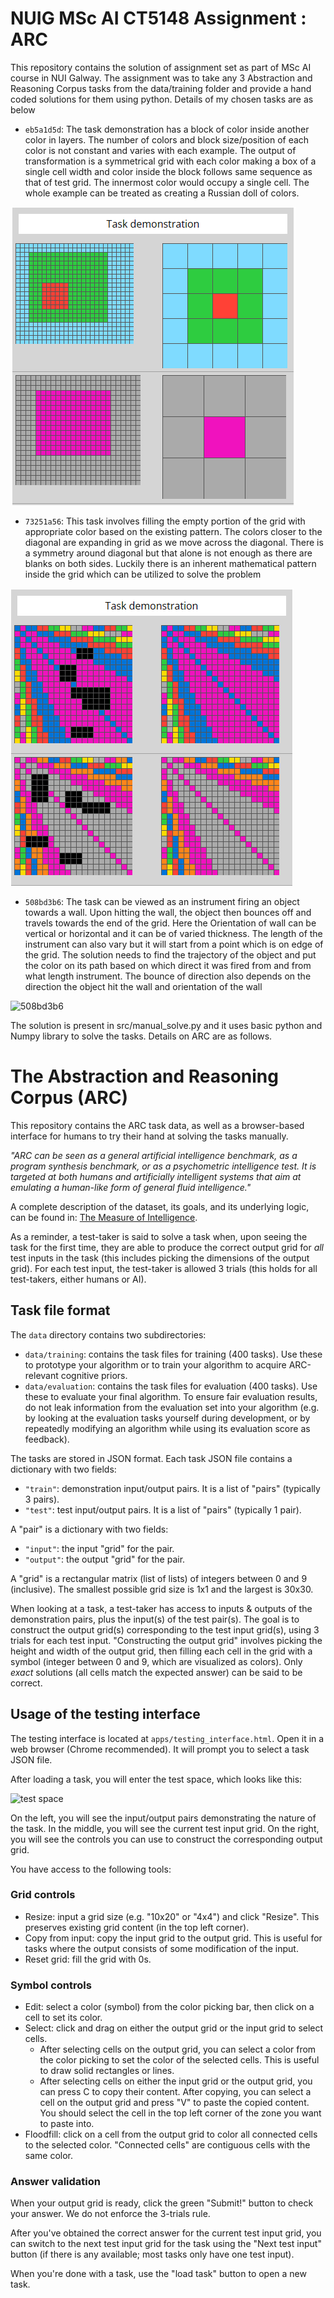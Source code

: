 # NUIG MSc AI CT5148 Assignment : ARC
This repository contains the solution of assignment set as part of MSc AI course in NUI Galway. The assignment was to take any 3 Abstraction and Reasoning Corpus tasks from the data/training folder and provide a hand coded solutions for them using python. Details of my chosen tasks are as below

- `eb5a1d5d`: The task demonstration has a block of color inside another color in layers. The number of colors and block size/position of each color is not constant and varies with each example. The output of transformation is a symmetrical grid with each color making a box of a single cell width and color inside the block follows same sequence as that of test grid. The innermost color would occupy a single cell. The whole example can be treated as creating a Russian doll of colors.

![eb5a1d5d](https://github.com/rahuldwivedi1112/ARC/blob/master/src/eb5a1d5d.png)

- `73251a56`: This task involves filling the empty portion of the grid with appropriate color based on the existing pattern. The colors closer to the diagonal are expanding in grid as we move across the diagonal. There is a symmetry around diagonal but that alone is not enough as there are blanks on both sides. Luckily there is an inherent mathematical pattern inside the grid which can be utilized to solve the problem

![73251a56](https://github.com/rahuldwivedi1112/ARC/blob/master/src/73251a56.png)

- `508bd3b6`: The task can be viewed as an instrument firing an object towards a wall. Upon hitting the wall, the object then bounces off and travels towards the end of the grid. Here the Orientation of wall can be vertical or horizontal and it can be of varied thickness. The length of the instrument can also vary but it will start from a point which is on edge of the grid. The solution needs to find the trajectory of the object and put the color on its path based on which direct it was fired from and from what length instrument. The bounce of direction also depends on the direction the object hit the wall and orientation of the wall

![508bd3b6](https://github.com/rahuldwivedi1112/ARC/blob/master/src/508bd3b6.png)

The solution is present in src/manual_solve.py and it uses basic python and Numpy library to solve the tasks. Details on ARC are as follows.

# The Abstraction and Reasoning Corpus (ARC)

This repository contains the ARC task data, as well as a browser-based interface for humans to try their hand at solving the tasks manually.

*"ARC can be seen as a general artificial intelligence benchmark, as a program synthesis benchmark, or as a psychometric intelligence test. It is targeted at both humans and artificially intelligent systems that aim at emulating a human-like form of general fluid intelligence."*

A complete description of the dataset, its goals, and its underlying logic, can be found in: [The Measure of Intelligence](https://arxiv.org/abs/1911.01547).

As a reminder, a test-taker is said to solve a task when, upon seeing the task for the first time, they are able to produce the correct output grid for *all* test inputs in the task (this includes picking the dimensions of the output grid). For each test input, the test-taker is allowed 3 trials (this holds for all test-takers, either humans or AI).


## Task file format

The `data` directory contains two subdirectories:

- `data/training`: contains the task files for training (400 tasks). Use these to prototype your algorithm or to train your algorithm to acquire ARC-relevant cognitive priors.
- `data/evaluation`: contains the task files for evaluation (400 tasks). Use these to evaluate your final algorithm. To ensure fair evaluation results, do not leak information from the evaluation set into your algorithm (e.g. by looking at the evaluation tasks yourself during development, or by repeatedly modifying an algorithm while using its evaluation score as feedback).

The tasks are stored in JSON format. Each task JSON file contains a dictionary with two fields:

- `"train"`: demonstration input/output pairs. It is a list of "pairs" (typically 3 pairs).
- `"test"`: test input/output pairs. It is a list of "pairs" (typically 1 pair).

A "pair" is a dictionary with two fields:

- `"input"`: the input "grid" for the pair.
- `"output"`: the output "grid" for the pair.

A "grid" is a rectangular matrix (list of lists) of integers between 0 and 9 (inclusive). The smallest possible grid size is 1x1 and the largest is 30x30.

When looking at a task, a test-taker has access to inputs & outputs of the demonstration pairs, plus the input(s) of the test pair(s). The goal is to construct the output grid(s) corresponding to the test input grid(s), using 3 trials for each test input. "Constructing the output grid" involves picking the height and width of the output grid, then filling each cell in the grid with a symbol (integer between 0 and 9, which are visualized as colors). Only *exact* solutions (all cells match the expected answer) can be said to be correct.


## Usage of the testing interface

The testing interface is located at `apps/testing_interface.html`. Open it in a web browser (Chrome recommended). It will prompt you to select a task JSON file.

After loading a task, you will enter the test space, which looks like this:

![test space](https://arc-benchmark.s3.amazonaws.com/figs/arc_test_space.png)

On the left, you will see the input/output pairs demonstrating the nature of the task. In the middle, you will see the current test input grid. On the right, you will see the controls you can use to construct the corresponding output grid.

You have access to the following tools:

### Grid controls

- Resize: input a grid size (e.g. "10x20" or "4x4") and click "Resize". This preserves existing grid content (in the top left corner).
- Copy from input: copy the input grid to the output grid. This is useful for tasks where the output consists of some modification of the input.
- Reset grid: fill the grid with 0s.

### Symbol controls

- Edit: select a color (symbol) from the color picking bar, then click on a cell to set its color.
- Select: click and drag on either the output grid or the input grid to select cells.
    - After selecting cells on the output grid, you can select a color from the color picking to set the color of the selected cells. This is useful to draw solid rectangles or lines.
    - After selecting cells on either the input grid or the output grid, you can press C to copy their content. After copying, you can select a cell on the output grid and press "V" to paste the copied content. You should select the cell in the top left corner of the zone you want to paste into.
- Floodfill: click on a cell from the output grid to color all connected cells to the selected color. "Connected cells" are contiguous cells with the same color.

### Answer validation

When your output grid is ready, click the green "Submit!" button to check your answer. We do not enforce the 3-trials rule.

After you've obtained the correct answer for the current test input grid, you can switch to the next test input grid for the task using the "Next test input" button (if there is any available; most tasks only have one test input).

When you're done with a task, use the "load task" button to open a new task.
